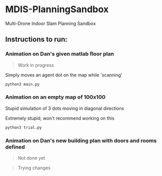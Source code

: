 # MDIS-PlanningSandbox
Multi-Drone Indoor Slam Planning Sandbox

## Instructions to run:
### Animation on Dan's given matlab floor plan
>Work in progress

Simply moves an agent dot on the map while 'scanning'

```bash
python3 main.py
```

### Animation on an empty map of 100x100
Stupid simulation of 3 dots moving in diagonal directions

Extremely stupid, won't recommend working on this
```bash
python3 trial.py
```

### Animation on Dan's new building plan with doors and rooms defined
> Not done yet

> Trying changes